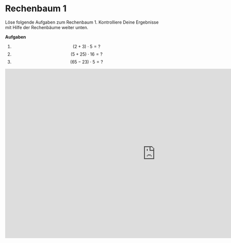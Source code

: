 # Rechenbaum 1
Löse folgende Aufgaben zum Rechenbaum 1. Kontrolliere Deine Ergebnisse mit Hilfe der Rechenbäume weiter unten.

**Aufgaben**

1. $$(2+3)\cdot 5= ?$$
2. $$(5+25)\cdot 16= ?$$
3. $$(65-23)\cdot 5= ?$$


<iframe scrolling="no" src="https://www.geogebra.org/material/iframe/id/kCN5wZ9b/width/971/height/551/border/888888/smb/false/stb/false/stbh/false/ai/false/asb/false/sri/false/rc/false/ld/false/sdz/false/ctl/false" width="971px" height="551px" style="border:0px;"> </iframe>